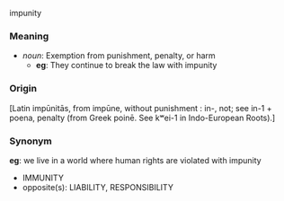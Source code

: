 impunity
### Meaning
+ _noun_: Exemption from punishment, penalty, or harm
    + __eg__: They continue to break the law with impunity

### Origin

[Latin impūnitās, from impūne, without punishment : in-, not; see in-1 + poena, penalty (from Greek poinē. See kʷei-1 in Indo-European Roots).]

### Synonym

__eg__: we live in a world where human rights are violated with impunity

+ IMMUNITY
+ opposite(s): LIABILITY, RESPONSIBILITY


